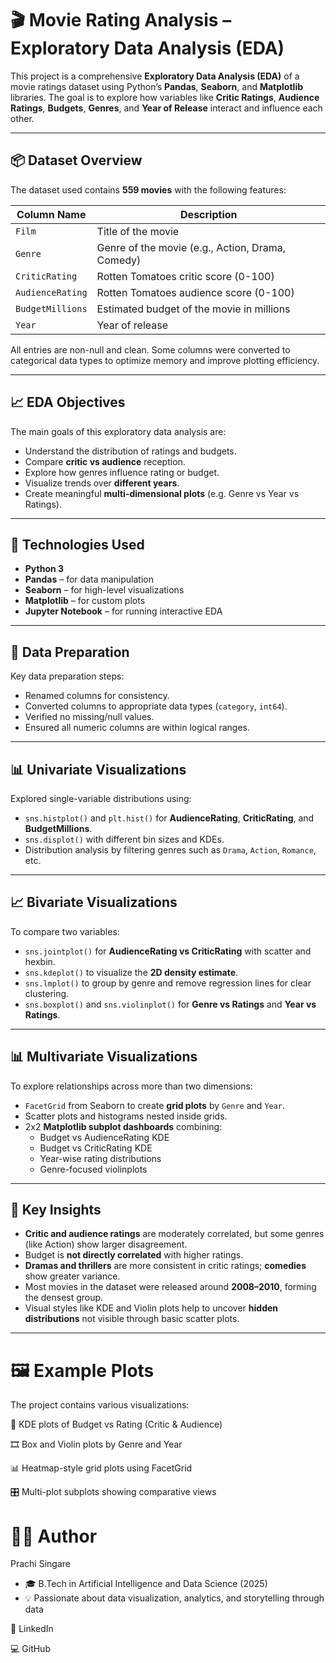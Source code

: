 # 🎬 Movie Rating Analysis – Exploratory Data Analysis (EDA)

This project is a comprehensive **Exploratory Data Analysis (EDA)** of a movie ratings dataset using Python’s **Pandas**, **Seaborn**, and **Matplotlib** libraries. The goal is to explore how variables like **Critic Ratings**, **Audience Ratings**, **Budgets**, **Genres**, and **Year of Release** interact and influence each other.

---

## 📦 Dataset Overview

The dataset used contains **559 movies** with the following features:

| Column Name        | Description                                        |
|--------------------|----------------------------------------------------|
| `Film`             | Title of the movie                                 |
| `Genre`            | Genre of the movie (e.g., Action, Drama, Comedy)   |
| `CriticRating`     | Rotten Tomatoes critic score (0-100)               |
| `AudienceRating`   | Rotten Tomatoes audience score (0-100)             |
| `BudgetMillions`   | Estimated budget of the movie in millions          |
| `Year`             | Year of release                                    |

All entries are non-null and clean. Some columns were converted to categorical data types to optimize memory and improve plotting efficiency.

---

## 📈 EDA Objectives

The main goals of this exploratory data analysis are:

- Understand the distribution of ratings and budgets.
- Compare **critic vs audience** reception.
- Explore how genres influence rating or budget.
- Visualize trends over **different years**.
- Create meaningful **multi-dimensional plots** (e.g. Genre vs Year vs Ratings).

---

## 🔧 Technologies Used

- **Python 3**
- **Pandas** – for data manipulation
- **Seaborn** – for high-level visualizations
- **Matplotlib** – for custom plots
- **Jupyter Notebook** – for running interactive EDA

---

## 🧪 Data Preparation

Key data preparation steps:
- Renamed columns for consistency.
- Converted columns to appropriate data types (`category`, `int64`).
- Verified no missing/null values.
- Ensured all numeric columns are within logical ranges.

---

## 📊 Univariate Visualizations

Explored single-variable distributions using:
- `sns.histplot()` and `plt.hist()` for **AudienceRating**, **CriticRating**, and **BudgetMillions**.
- `sns.displot()` with different bin sizes and KDEs.
- Distribution analysis by filtering genres such as `Drama`, `Action`, `Romance`, etc.

---

## 📈 Bivariate Visualizations

To compare two variables:
- `sns.jointplot()` for **AudienceRating vs CriticRating** with scatter and hexbin.
- `sns.kdeplot()` to visualize the **2D density estimate**.
- `sns.lmplot()` to group by genre and remove regression lines for clear clustering.
- `sns.boxplot()` and `sns.violinplot()` for **Genre vs Ratings** and **Year vs Ratings**.

---

## 📊 Multivariate Visualizations

To explore relationships across more than two dimensions:
- `FacetGrid` from Seaborn to create **grid plots** by `Genre` and `Year`.
- Scatter plots and histograms nested inside grids.
- 2x2 **Matplotlib subplot dashboards** combining:
  - Budget vs AudienceRating KDE
  - Budget vs CriticRating KDE
  - Year-wise rating distributions
  - Genre-focused violinplots

---

## 📌 Key Insights

- **Critic and audience ratings** are moderately correlated, but some genres (like Action) show larger disagreement.
- Budget is **not directly correlated** with higher ratings.
- **Dramas and thrillers** are more consistent in critic ratings; **comedies** show greater variance.
- Most movies in the dataset were released around **2008–2010**, forming the densest group.
- Visual styles like KDE and Violin plots help to uncover **hidden distributions** not visible through basic scatter plots.

---


# 🖼️ Example Plots
The project contains various visualizations:

🎯 KDE plots of Budget vs Rating (Critic & Audience)

🎞️ Box and Violin plots by Genre and Year

📊 Heatmap-style grid plots using FacetGrid

🎛️ Multi-plot subplots showing comparative views

# 🙋‍♀️ Author
Prachi Singare
- 🎓 B.Tech in Artificial Intelligence and Data Science (2025)
- 💡 Passionate about data visualization, analytics, and storytelling through data

🔗 LinkedIn

💻 GitHub






